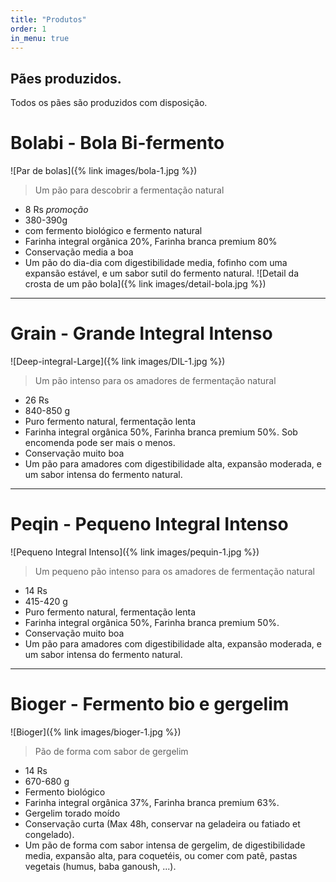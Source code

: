 ```yaml
---
title: "Produtos"
order: 1
in_menu: true
---
```

## Pães produzidos.

Todos os pães são produzidos com disposição. 

Bolabi - Bola Bi-fermento
=================
![Par de bolas]({% link images/bola-1.jpg %})

> Um pão para descobrir a fermentação natural
- 8 Rs *promoção*
- 380-390g
- com fermento biológico e fermento natural
- Farinha integral orgânica 20%, Farinha branca premium 80%
- Conservação media a boa
- Um pão do dia-dia com digestibilidade media, fofinho com uma expansão estável, e um sabor sutil do fermento natural.
![Detail da crosta de um pão bola]({% link images/detail-bola.jpg %}) 
---

Grain - Grande Integral Intenso
======================
![Deep-integral-Large]({% link images/DIL-1.jpg %})

> Um pão intenso para os amadores de fermentação natural
- 26 Rs
- 840-850 g
- Puro fermento natural, fermentação lenta
- Farinha integral orgânica 50%, Farinha branca premium 50%. Sob encomenda pode ser mais o menos.
- Conservação muito boa
- Um pão para amadores com digestibilidade alta, expansão moderada, e um sabor intensa do fermento natural. 
---
Peqin - Pequeno Integral Intenso
=======================
![Pequeno Integral Intenso]({% link images/pequin-1.jpg %})

> Um pequeno pão intenso para os amadores de fermentação natural
- 14 Rs
- 415-420 g
- Puro fermento natural, fermentação lenta
- Farinha integral orgânica 50%, Farinha branca premium 50%. 
- Conservação muito boa
- Um pão para amadores com digestibilidade alta, expansão moderada, e um sabor intensa do fermento natural. 
---
Bioger - Fermento bio e gergelim
=======================
![Bioger]({% link images/bioger-1.jpg %})
> Pão de forma com sabor de gergelim
- 14 Rs
- 670-680 g
- Fermento biológico
- Farinha integral orgânica 37%, Farinha branca premium 63%. 
- Gergelim torado moído
- Conservação curta (Max 48h, conservar na geladeira ou fatiado et congelado). 
- Um pão de forma com sabor intensa de gergelim, de digestibilidade media, expansão alta, para coquetéis, ou comer com patê, pastas vegetais (humus, baba ganoush, ...). 